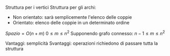 Struttura per i vertici
Struttura per gli archi:
- Non orientato: sarà semplicemente l'elenco delle coppie
- Orientato: elenco delle coppie in un determinato ordine

$Spazio= O(n+m)$
$0\leq m\leq n^2$
Supponendo grafo connesso: $n-1\leq m\leq n^2$

Vantaggi: semplicità
Svantaggi: operazioni richiedono di passare tutta la struttura